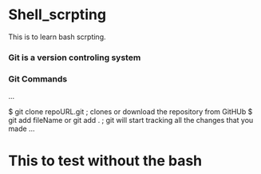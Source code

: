 # Shell_scrpting
This is to learn bash scrpting.

### Git is a version controling system 

### Git Commands 
...

$ git clone repoURL.git      ; clones or download the repository from GitHUb
$ git add fileName  or   git add .  ; git will start tracking all the changes that you made 
...

# This to test without the bash